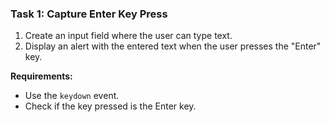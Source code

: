 ### **Task 1: Capture Enter Key Press**
1. Create an input field where the user can type text.
2. Display an alert with the entered text when the user presses the "Enter" key.

**Requirements:**
- Use the `keydown` event.
- Check if the key pressed is the Enter key.